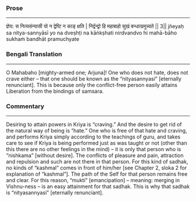 ### Prose 
 --- 
ज्ञेय: स नित्यसंन्यासी यो न द्वेष्टि न काङ् क्षति |
निर्द्वन्द्वो हि महाबाहो सुखं बन्धात्प्रमुच्यते || 3||
jñeyaḥ sa nitya-sannyāsī yo na dveṣhṭi na kāṅkṣhati
nirdvandvo hi mahā-bāho sukhaṁ bandhāt pramuchyate

### Bengali Translation 
 --- 
O Mahabaho [mighty-armed one; Arjuna]! One who does not hate, does not crave either – that one should be known as the “nityasannyasi” [eternally renunciant]. This is because only the conflict-free person easily attains Liberation from the bindings of samsara.

### Commentary 
 --- 
Desiring to attain powers in Kriya is “craving.” And the desire to get rid of the natural way of being is “hate.” One who is free of that hate and craving, and performs Kriya simply according to the teachings of guru, and takes care to see if Kriya is being performed just as was taught or not (other than this there are no other feelings in the mind) – it is only that person who is “nishkama” [without desire]. The conflicts of pleasure and pain, attraction and repulsion and such are not there in that person. For this kind of sadhak, no kinds of “kashmal” comes in front of him/her [see Chapter 2, sloka 2 for explanation of “kashmal”]. The path of the Self for that person remains free and clear. For this reason, “mukti” [emancipation] – meaning: merging in Vishnu-ness – is an easy attainment for that sadhak. This is why that sadhak is “nityasannyasi” [eternally renunciant].
